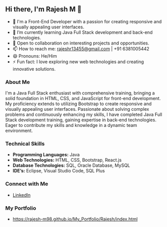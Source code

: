 ## Hi there, I'm Rajesh M 👋

- 🔭 I'm a Front-End Developer with a passion for creating responsive and visually appealing user interfaces.
- 🌱 I’m currently learning Java Full Stack development and back-end technologies.
- 💼 Open to collaboration on interesting projects and opportunities.
- 📫 How to reach me: rajeshr13455@gmail.com | +91 6381005442
- 😄 Pronouns: He/Him
- ⚡ Fun fact: I love exploring new web technologies and creating innovative solutions.

### About Me

I'm a Java Full Stack enthusiast with comprehensive training, bringing a solid foundation in HTML, CSS, and JavaScript for front-end development. My proficiency extends to utilizing Bootstrap to create responsive and visually appealing user interfaces. Passionate about solving complex problems and continuously enhancing my skills, I have completed Java Full Stack development training, gaining expertise in back-end technologies. Eager to contribute my skills and knowledge in a dynamic team environment.

### Technical Skills

- **Programming Languages:** Java
- **Web Technologies:** HTML, CSS, Bootstrap, React.js
- **Database Technologies:** SQL, Oracle Database, MySQL
- **IDE’s:** Eclipse, Visual Studio Code, SQL Plus

### Connect with Me

- [LinkedIn](https://www.linkedin.com/in/rajeshm1998)

### My Portfolio

- https://rajesh-m98.github.io/My_Portfolio/Rajesh/index.html

